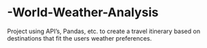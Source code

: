 # -World-Weather-Analysis
Project using API’s, Pandas, etc. to create a travel itinerary based on destinations that fit the users weather preferences.
